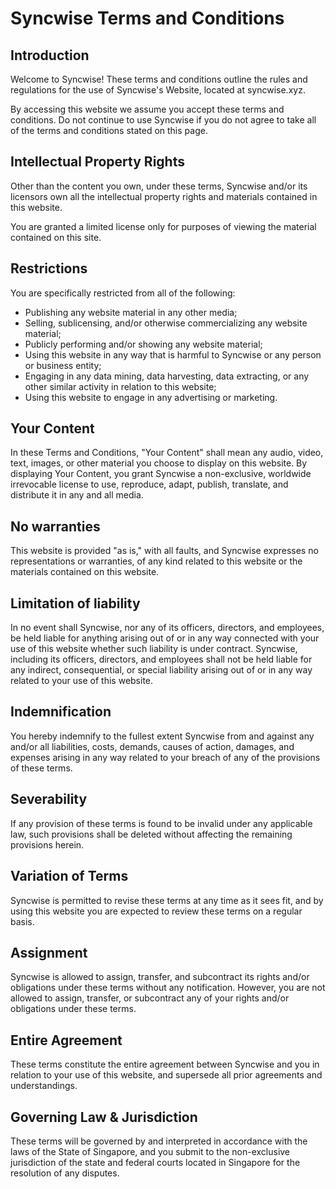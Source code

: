 # Syncwise Terms and Conditions

## Introduction

Welcome to Syncwise! These terms and conditions outline the rules and regulations for the use of Syncwise's Website, located at syncwise.xyz.

By accessing this website we assume you accept these terms and conditions. Do not continue to use Syncwise if you do not agree to take all of the terms and conditions stated on this page.

## Intellectual Property Rights

Other than the content you own, under these terms, Syncwise and/or its licensors own all the intellectual property rights and materials contained in this website.

You are granted a limited license only for purposes of viewing the material contained on this site.

## Restrictions

You are specifically restricted from all of the following:

- Publishing any website material in any other media;
- Selling, sublicensing, and/or otherwise commercializing any website material;
- Publicly performing and/or showing any website material;
- Using this website in any way that is harmful to Syncwise or any person or business entity;
- Engaging in any data mining, data harvesting, data extracting, or any other similar activity in relation to this website;
- Using this website to engage in any advertising or marketing.

## Your Content

In these Terms and Conditions, "Your Content" shall mean any audio, video, text, images, or other material you choose to display on this website. By displaying Your Content, you grant Syncwise a non-exclusive, worldwide irrevocable license to use, reproduce, adapt, publish, translate, and distribute it in any and all media.

## No warranties

This website is provided "as is," with all faults, and Syncwise expresses no representations or warranties, of any kind related to this website or the materials contained on this website.

## Limitation of liability

In no event shall Syncwise, nor any of its officers, directors, and employees, be held liable for anything arising out of or in any way connected with your use of this website whether such liability is under contract. Syncwise, including its officers, directors, and employees shall not be held liable for any indirect, consequential, or special liability arising out of or in any way related to your use of this website.

## Indemnification

You hereby indemnify to the fullest extent Syncwise from and against any and/or all liabilities, costs, demands, causes of action, damages, and expenses arising in any way related to your breach of any of the provisions of these terms.

## Severability

If any provision of these terms is found to be invalid under any applicable law, such provisions shall be deleted without affecting the remaining provisions herein.

## Variation of Terms

Syncwise is permitted to revise these terms at any time as it sees fit, and by using this website you are expected to review these terms on a regular basis.

## Assignment

Syncwise is allowed to assign, transfer, and subcontract its rights and/or obligations under these terms without any notification. However, you are not allowed to assign, transfer, or subcontract any of your rights and/or obligations under these terms.

## Entire Agreement

These terms constitute the entire agreement between Syncwise and you in relation to your use of this website, and supersede all prior agreements and understandings.

## Governing Law & Jurisdiction

These terms will be governed by and interpreted in accordance with the laws of the State of Singapore, and you submit to the non-exclusive jurisdiction of the state and federal courts located in Singapore for the resolution of any disputes.
